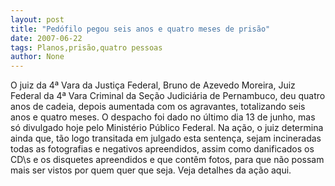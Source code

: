 ```yaml
---
layout: post
title: "Pedófilo pegou seis anos e quatro meses de prisão"
date: 2007-06-22
tags: Planos,prisão,quatro pessoas
author: None
---
```

O juiz da 4&ordf; Vara da Justi&ccedil;a Federal, Bruno de Azevedo Moreira, Juiz Federal da 4&ordf; Vara Criminal da Se&ccedil;&atilde;o Judici&aacute;ria de Pernambuco, deu quatro anos de cadeia, depois aumentada com os agravantes, totalizando seis anos e quatro meses.
O despacho foi dado no &uacute;ltimo dia 13 de junho, mas s&oacute; divulgado hoje pelo Minist&eacute;rio P&uacute;blico Federal.
Na a&ccedil;&atilde;o, o juiz determina ainda que, t&atilde;o logo transitada em julgado esta senten&ccedil;a, sejam incineradas todas as fotografias e negativos apreendidos, assim como danificados os CD\s e os disquetes apreendidos e que cont&ecirc;m fotos, para que n&atilde;o possam mais ser vistos por quem quer que seja. 
Veja detalhes da a&ccedil;&atilde;o aqui. 